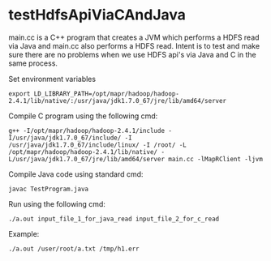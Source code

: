 testHdfsApiViaCAndJava
======================
main.cc is a C++ program that creates a JVM which performs a HDFS read via Java and main.cc also performs a HDFS read. Intent is to test and make sure there are no problems when we use HDFS api's via Java and C in the same process.

Set environment variables

```export LD_LIBRARY_PATH=/opt/mapr/hadoop/hadoop-2.4.1/lib/native/:/usr/java/jdk1.7.0_67/jre/lib/amd64/server```

Compile C program using the following cmd:

```g++ -I/opt/mapr/hadoop/hadoop-2.4.1/include -I/usr/java/jdk1.7.0_67/include/ -I /usr/java/jdk1.7.0_67/include/linux/ -I /root/ -L /opt/mapr/hadoop/hadoop-2.4.1/lib/native/ -L/usr/java/jdk1.7.0_67/jre/lib/amd64/server main.cc -lMapRClient -ljvm```

Compile Java code using standard cmd:

```javac TestProgram.java```

Run using the following cmd:

```./a.out input_file_1_for_java_read input_file_2_for_c_read```

Example:

```./a.out /user/root/a.txt /tmp/h1.err```
